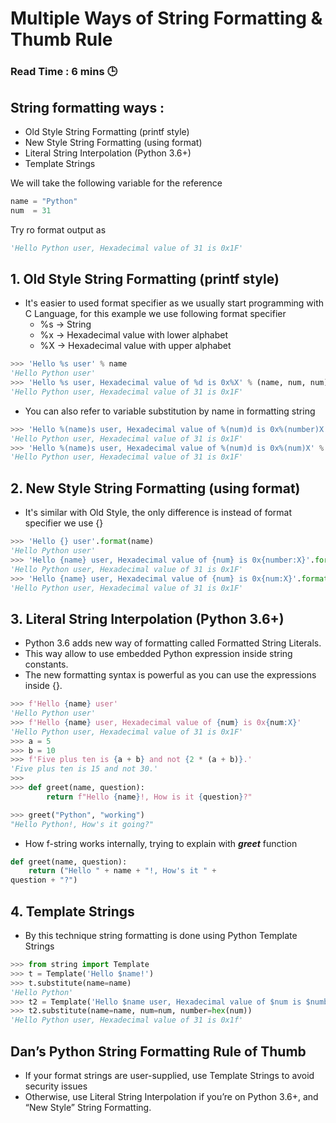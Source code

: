 # Multiple Ways of String Formatting & Thumb Rule

### **Read Time : 6 mins 🕒**

## String formatting ways :
* Old Style String Formatting (printf style)
* New Style String Formatting (using format)
* Literal String Interpolation (Python 3.6+)
* Template Strings

We will take the following variable for the reference
```python
name = "Python"
num  = 31
```
Try ro format output as
```python
'Hello Python user, Hexadecimal value of 31 is 0x1F'
```

## 1. Old Style String Formatting (printf style)
* It's easier to used format specifier as we usually start programming with C Language, for this example we use following format specifier
    * %s -> String
    * %x -> Hexadecimal value with lower alphabet
    * %X -> Hexadecimal value with upper alphabet
```python
>>> 'Hello %s user' % name
'Hello Python user'
>>> 'Hello %s user, Hexadecimal value of %d is 0x%X' % (name, num, num)
'Hello Python user, Hexadecimal value of 31 is 0x1F'
```
* You can also refer to variable substitution by name in formatting string
```python
>>> 'Hello %(name)s user, Hexadecimal value of %(num)d is 0x%(number)X' % {"name" : name, "num" : num, "number" : num}
'Hello Python user, Hexadecimal value of 31 is 0x1F'
>>> 'Hello %(name)s user, Hexadecimal value of %(num)d is 0x%(num)X' % {"name" : name, "num" : num}
'Hello Python user, Hexadecimal value of 31 is 0x1F'
```

## 2. New Style String Formatting (using format)
* It's similar with Old Style, the only difference is instead of format specifier we use {}
```python
>>> 'Hello {} user'.format(name)
'Hello Python user'
>>> 'Hello {name} user, Hexadecimal value of {num} is 0x{number:X}'.format(name=name, num=num, number=num)
'Hello Python user, Hexadecimal value of 31 is 0x1F'
>>> 'Hello {name} user, Hexadecimal value of {num} is 0x{num:X}'.format(name=name, num=num)
'Hello Python user, Hexadecimal value of 31 is 0x1F'
```

## 3. Literal String Interpolation (Python 3.6+)
* Python 3.6 adds new way of formatting called Formatted String Literals.
* This way allow to use embedded Python expression inside string constants.
* The new formatting syntax is powerful as you can use the expressions inside {}.
```python
>>> f'Hello {name} user'
'Hello Python user'
>>> f'Hello {name} user, Hexadecimal value of {num} is 0x{num:X}'
'Hello Python user, Hexadecimal value of 31 is 0x1F'
>>> a = 5
>>> b = 10
>>> f'Five plus ten is {a + b} and not {2 * (a + b)}.'
'Five plus ten is 15 and not 30.'
>>>
>>> def greet(name, question):
        return f"Hello {name}!, How is it {question}?"

>>> greet("Python", "working")
"Hello Python!, How's it going?"
```
* How f-string works internally, trying to explain with ***greet*** function
```python
def greet(name, question):
    return ("Hello " + name + "!, How's it " +
question + "?")
```

## 4. Template Strings
* By this technique string formatting is done using Python Template Strings
```python
>>> from string import Template
>>> t = Template('Hello $name!')
>>> t.substitute(name=name)
'Hello Python'
>>> t2 = Template('Hello $name user, Hexadecimal value of $num is $number')
>>> t2.substitute(name=name, num=num, number=hex(num))
'Hello Python user, Hexadecimal value of 31 is 0x1f'
```

## **Dan’s Python String Formatting Rule of Thumb**
* If your format strings are user-supplied, use Template Strings to avoid security issues
* Otherwise, use Literal String Interpolation if you’re on Python 3.6+, and “New Style” String Formatting.